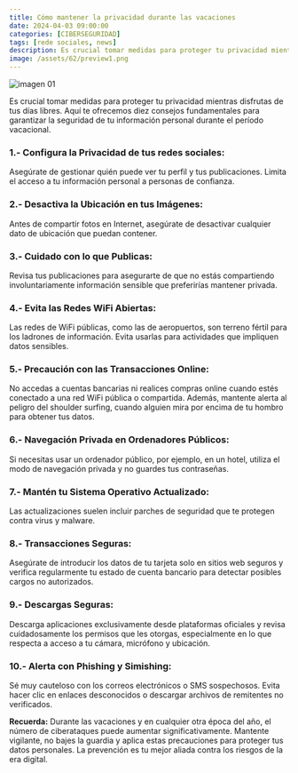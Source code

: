 ```yaml
---
title: Cómo mantener la privacidad durante las vacaciones
date: 2024-04-03 09:00:00 
categories: [CIBERSEGURIDAD]
tags: [rede sociales, news]
description: Es crucial tomar medidas para proteger tu privacidad mientras disfrutas de tus días libres. Aquí te ofrecemos diez consejos fundamentales para garantizar la seguridad de tu información personal durante el período vacacional.
image: /assets/62/preview1.png
---
```



![imagen 01](/assets/62/062.jpg)

Es crucial tomar medidas para proteger tu privacidad mientras disfrutas de tus días libres. Aquí te ofrecemos diez consejos fundamentales para garantizar la seguridad de tu información personal durante el período vacacional.

### 1.- Configura la Privacidad de tus redes sociales:

Asegúrate de gestionar quién puede ver tu perfil y tus publicaciones. Limita el acceso a tu información personal a personas de confianza.

### 2.- Desactiva la Ubicación en tus Imágenes:

Antes de compartir fotos en Internet, asegúrate de desactivar cualquier dato de ubicación que puedan contener.

### 3.- Cuidado con lo que Publicas:

Revisa tus publicaciones para asegurarte de que no estás compartiendo involuntariamente información sensible que preferirías mantener privada.

### 4.- Evita las Redes WiFi Abiertas: 

Las redes de WiFi públicas, como las de aeropuertos, son terreno fértil para los ladrones de información. Evita usarlas para actividades que impliquen datos sensibles.

### 5.- Precaución con las Transacciones Online:

No accedas a cuentas bancarias ni realices compras online cuando estés conectado a una red WiFi pública o compartida. Además, mantente alerta al peligro del shoulder surfing, cuando alguien mira por encima de tu hombro para obtener tus datos.

### 6.- Navegación Privada en Ordenadores Públicos: 

Si necesitas usar un ordenador público, por ejemplo, en un hotel, utiliza el modo de navegación privada y no guardes tus contraseñas.

### 7.- Mantén tu Sistema Operativo Actualizado: 

Las actualizaciones suelen incluir parches de seguridad que te protegen contra virus y malware.

### 8.- Transacciones Seguras: 

Asegúrate de introducir los datos de tu tarjeta solo en sitios web seguros y verifica regularmente tu estado de cuenta bancario para detectar posibles cargos no autorizados.

### 9.- Descargas Seguras: 

Descarga aplicaciones exclusivamente desde plataformas oficiales y revisa cuidadosamente los permisos que les otorgas, especialmente en lo que respecta a acceso a tu cámara, micrófono y ubicación.

### 10.- Alerta con Phishing y Simishing: 

Sé muy cauteloso con los correos electrónicos o SMS sospechosos. Evita hacer clic en enlaces desconocidos o descargar archivos de remitentes no verificados.

**Recuerda:** Durante las vacaciones y en cualquier otra época del año, el número de ciberataques puede aumentar significativamente. Mantente vigilante, no bajes la guardia y aplica estas precauciones para proteger tus datos personales. La prevención es tu mejor aliada contra los riesgos de la era digital. 

